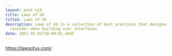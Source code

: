 ```yaml
---
layout: post.njk
title: Laws of UX
title2: Laws of UX
description: Laws of UX is a collection of best practices that designers can
  consider when building user interfaces.
date: 2021-02-01T18:00:01.444Z
---
```

https://lawsofux.com/